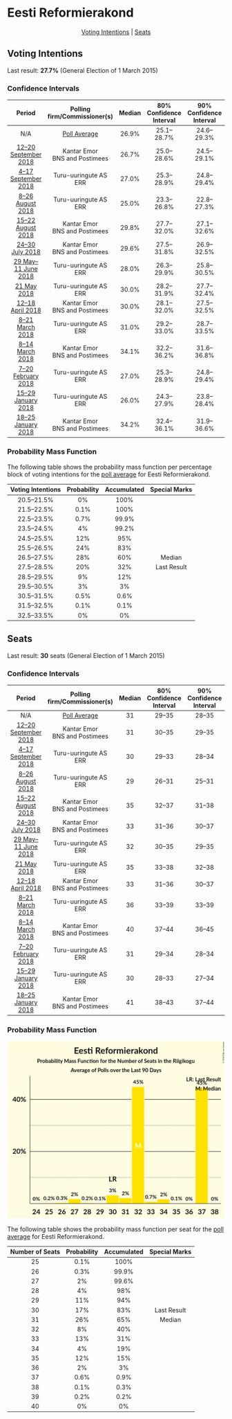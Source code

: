 # Eesti Reformierakond

<p align="center"><a href="#voting-intentions">Voting Intentions</a> | <a href="#seats">Seats</a></p>

## Voting Intentions

Last result: **27.7%** (General Election of 1 March 2015)

### Confidence Intervals

| Period     | Polling firm/Commissioner(s) | Median | 80% Confidence Interval | 90% Confidence Interval | 95% Confidence Interval | 99% Confidence Interval |
|:----------:|:----------------:|:-----------:|:-----------------------:|:-----------------------:|:-----------------------:|:-----------------------:|
| N/A | [Poll Average](average.html) | 26.9% | 25.1–28.7% | 24.6–29.3% | 24.2–29.7% | 23.3–30.6% |
| [12–20 September 2018](2018-09-20-KantarEmor.html) | Kantar Emor <br> BNS and Postimees | 26.7% | 25.0–28.6% | 24.5–29.1% | 24.0–29.6% | 23.2–30.5% |
| [4–17 September 2018](2018-09-17-Turu-uuringuteAS.html) | Turu-uuringute AS <br> ERR | 27.0% | 25.3–28.9% | 24.8–29.4% | 24.3–29.8% | 23.5–30.7% |
| [8–26 August 2018](2018-08-26-Turu-uuringuteAS.html) | Turu-uuringute AS <br> ERR | 25.0% | 23.3–26.8% | 22.8–27.3% | 22.4–27.8% | 21.6–28.7% |
| [15–22 August 2018](2018-08-22-KantarEmor.html) | Kantar Emor <br> BNS and Postimees | 29.8% | 27.7–32.0% | 27.1–32.6% | 26.6–33.2% | 25.7–34.3% |
| [24–30 July 2018](2018-07-30-KantarEmor.html) | Kantar Emor <br> BNS and Postimees | 29.6% | 27.5–31.8% | 26.9–32.5% | 26.4–33.0% | 25.4–34.1% |
| [29 May–11 June 2018](2018-06-11-Turu-uuringuteAS.html) | Turu-uuringute AS <br> ERR | 28.0% | 26.3–29.9% | 25.8–30.5% | 25.3–30.9% | 24.5–31.8% |
| [21 May 2018](2018-05-21-Turu-uuringuteAS.html) | Turu-uuringute AS <br> ERR | 30.0% | 28.2–31.9% | 27.7–32.4% | 27.2–32.9% | 26.4–33.9% |
| [12–18 April 2018](2018-04-18-KantarEmor.html) | Kantar Emor <br> BNS and Postimees | 30.0% | 28.1–32.0% | 27.5–32.5% | 27.1–33.0% | 26.2–34.0% |
| [8–21 March 2018](2018-03-21-Turu-uuringuteAS.html) | Turu-uuringute AS <br> ERR | 31.0% | 29.2–33.0% | 28.7–33.5% | 28.3–34.0% | 27.4–34.9% |
| [8–14 March 2018](2018-03-14-KantarEmor.html) | Kantar Emor <br> BNS and Postimees | 34.1% | 32.2–36.2% | 31.6–36.8% | 31.1–37.3% | 30.2–38.3% |
| [7–20 February 2018](2018-02-20-Turu-uuringuteAS.html) | Turu-uuringute AS <br> ERR | 27.0% | 25.3–28.9% | 24.8–29.4% | 24.4–29.8% | 23.5–30.7% |
| [15–29 January 2018](2018-01-29-Turu-uuringuteAS.html) | Turu-uuringute AS <br> ERR | 26.0% | 24.3–27.9% | 23.8–28.4% | 23.4–28.8% | 22.6–29.7% |
| [18–25 January 2018](2018-01-25-KantarEmor.html) | Kantar Emor <br> BNS and Postimees | 34.2% | 32.4–36.1% | 31.9–36.6% | 31.5–37.1% | 30.7–38.0% |

### Probability Mass Function

The following table shows the probability mass function per percentage block of voting intentions for the [poll average](average.html) for Eesti Reformierakond.

| Voting Intentions | Probability | Accumulated | Special Marks |
|:-----------------:|:-----------:|:-----------:|:-------------:|
| 20.5–21.5% | 0% | 100% |  |
| 21.5–22.5% | 0.1% | 100% |  |
| 22.5–23.5% | 0.7% | 99.9% |  |
| 23.5–24.5% | 4% | 99.2% |  |
| 24.5–25.5% | 12% | 95% |  |
| 25.5–26.5% | 24% | 83% |  |
| 26.5–27.5% | 28% | 60% | Median |
| 27.5–28.5% | 20% | 32% | Last Result |
| 28.5–29.5% | 9% | 12% |  |
| 29.5–30.5% | 3% | 3% |  |
| 30.5–31.5% | 0.5% | 0.6% |  |
| 31.5–32.5% | 0.1% | 0.1% |  |
| 32.5–33.5% | 0% | 0% |  |


## Seats

Last result: **30** seats (General Election of 1 March 2015)

### Confidence Intervals

| Period     | Polling firm/Commissioner(s) | Median | 80% Confidence Interval | 90% Confidence Interval | 95% Confidence Interval | 99% Confidence Interval |
|:----------:|:----------------:|:------:|:-----------------------:|:-----------------------:|:-----------------------:|:-----------------------:|
| N/A | [Poll Average](average.html) | 31 | 29–35 | 28–35 | 28–36 | 27–37 |
| [12–20 September 2018](2018-09-20-KantarEmor.html) | Kantar Emor <br> BNS and Postimees | 31 | 30–35 | 29–35 | 28–36 | 27–38 |
| [4–17 September 2018](2018-09-17-Turu-uuringuteAS.html) | Turu-uuringute AS <br> ERR | 30 | 29–33 | 28–34 | 27–35 | 26–36 |
| [8–26 August 2018](2018-08-26-Turu-uuringuteAS.html) | Turu-uuringute AS <br> ERR | 29 | 26–31 | 25–31 | 25–32 | 24–34 |
| [15–22 August 2018](2018-08-22-KantarEmor.html) | Kantar Emor <br> BNS and Postimees | 35 | 32–37 | 31–38 | 30–40 | 28–40 |
| [24–30 July 2018](2018-07-30-KantarEmor.html) | Kantar Emor <br> BNS and Postimees | 33 | 31–36 | 30–37 | 30–38 | 28–40 |
| [29 May–11 June 2018](2018-06-11-Turu-uuringuteAS.html) | Turu-uuringute AS <br> ERR | 32 | 30–35 | 29–35 | 28–36 | 28–37 |
| [21 May 2018](2018-05-21-Turu-uuringuteAS.html) | Turu-uuringute AS <br> ERR | 35 | 33–38 | 32–38 | 31–39 | 30–40 |
| [12–18 April 2018](2018-04-18-KantarEmor.html) | Kantar Emor <br> BNS and Postimees | 33 | 31–36 | 30–37 | 30–38 | 29–40 |
| [8–21 March 2018](2018-03-21-Turu-uuringuteAS.html) | Turu-uuringute AS <br> ERR | 36 | 33–39 | 33–39 | 32–40 | 31–41 |
| [8–14 March 2018](2018-03-14-KantarEmor.html) | Kantar Emor <br> BNS and Postimees | 40 | 37–44 | 36–45 | 36–45 | 35–46 |
| [7–20 February 2018](2018-02-20-Turu-uuringuteAS.html) | Turu-uuringute AS <br> ERR | 31 | 29–34 | 28–34 | 27–35 | 27–36 |
| [15–29 January 2018](2018-01-29-Turu-uuringuteAS.html) | Turu-uuringute AS <br> ERR | 30 | 28–33 | 27–34 | 27–34 | 25–36 |
| [18–25 January 2018](2018-01-25-KantarEmor.html) | Kantar Emor <br> BNS and Postimees | 41 | 38–43 | 37–44 | 37–45 | 35–47 |

### Probability Mass Function

![Graph with seats probability mass function not yet produced](average-seats-pmf-eestireformierakond.png "Seats Probability Mass Function")

The following table shows the probability mass function per seat for the [poll average](average.html) for Eesti Reformierakond.

| Number of Seats | Probability | Accumulated | Special Marks |
|:---------------:|:-----------:|:-----------:|:-------------:|
| 25 | 0.1% | 100% |  |
| 26 | 0.3% | 99.9% |  |
| 27 | 2% | 99.6% |  |
| 28 | 4% | 98% |  |
| 29 | 11% | 94% |  |
| 30 | 17% | 83% | Last Result |
| 31 | 26% | 65% | Median |
| 32 | 8% | 40% |  |
| 33 | 13% | 31% |  |
| 34 | 4% | 19% |  |
| 35 | 12% | 15% |  |
| 36 | 2% | 3% |  |
| 37 | 0.6% | 0.9% |  |
| 38 | 0.1% | 0.3% |  |
| 39 | 0.2% | 0.2% |  |
| 40 | 0% | 0% |  |


